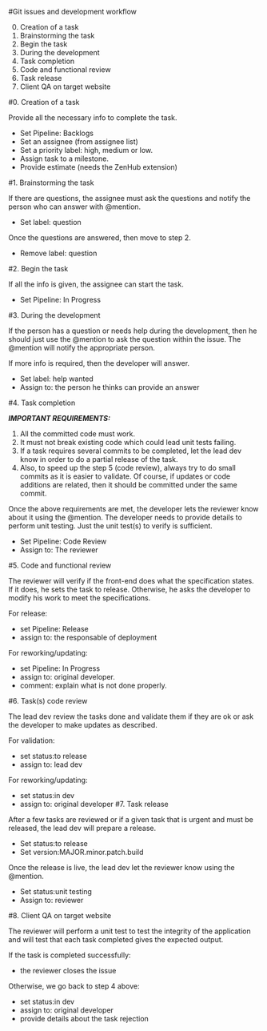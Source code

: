 
#Git issues and development workflow

0. Creation of a task
1. Brainstorming the task
2. Begin the task
3. During the development
4. Task completion
5. Code and functional review
6. Task release
7. Client QA on target website


#0. Creation of a task

Provide all the necessary info to complete the task.

- Set Pipeline: Backlogs
- Set an assignee (from assignee list) 
- Set a priority label: high, medium or low.
- Assign task to a milestone.
- Provide estimate (needs the ZenHub extension)

#1. Brainstorming the task

If there are questions, the assignee must ask the questions and notify the person who can answer with @mention.

- Set label: question

Once the questions are answered, then move to step 2.

- Remove label: question

#2. Begin the task

If all the info is given, the assignee can start the task.

- Set Pipeline: In Progress

#3. During the development

If the person has a question or needs help during the development, then he should just use the @mention to ask the question within the issue.
The @mention will notify the appropriate person.

If more info is required, then the developer will answer.

- Set label: help wanted
- Assign to: the person he thinks can provide an answer

#4. Task completion

***IMPORTANT REQUIREMENTS:***
1. All the committed code must work. 
2. It must not break existing code which could lead unit tests failing. 
3. If a task requires several commits to be completed, let the lead dev know in order to do a partial release of the task.
4. Also, to speed up the step 5 (code review), always try to do small commits as it is easier to validate. Of course, if updates or code additions are related, then it should be committed under the same commit.

Once the above requirements are met, the developer lets the reviewer know about it using the @mention.
The developer needs to provide details to perform unit testing. Just the unit test(s) to verify is sufficient.

- Set Pipeline: Code Review
- Assign to: The reviewer

#5. Code and functional review

The reviewer will verify if the front-end does what the specification states. If it does, he sets the task to release. Otherwise, he asks the developer to modify his work to meet the specifications.

For release:
- set Pipeline: Release
- assign to: the responsable of deployment

For reworking/updating: 
- set Pipeline: In Progress
- assign to: original developer.
- comment: explain what is not done properly.

#6. Task(s) code review​

The lead dev review the tasks done and validate them if they are ok or ask the developer to make updates as described.

For validation:
- set status:to release
- assign to: lead dev

For reworking/updating: 
- set status:in dev
- assign to: original developer
#7. Task release

After a few tasks are reviewed or if a given task that is urgent and must be released, the lead dev will prepare a release.

- Set status:to release
- Set version:MAJOR.minor.patch.build

Once the release is live, the lead dev let the reviewer know using the @mention.

- Set status:unit testing
- Assign to: reviewer

#8. Client QA on target website

The reviewer will perform a unit test to test the integrity of the application and will test that each task completed gives the expected output.

If the task is completed successfully:
- the reviewer closes the issue

Otherwise, we go back to step 4 above:
- set status:in dev
- assign to: original developer
- provide details about the task rejection

